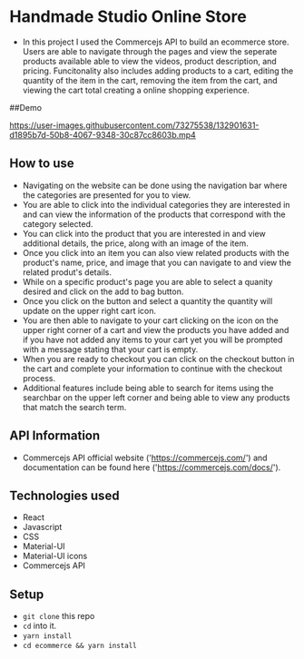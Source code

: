 # Handmade Studio Online Store

- In this project I used the Commercejs API to build an ecommerce store. Users are able to navigate through the pages and view the seperate products available able to view the videos, product description, and pricing. Funcitonality also includes adding products to a cart, editing the quantity of the item in the cart, removing the item from the cart, and viewing the cart total creating a online shopping experience.

##Demo

https://user-images.githubusercontent.com/73275538/132901631-d1895b7d-50b8-4067-9348-30c87cc8603b.mp4


## How to use

- Navigating on the website can be done using the navigation bar where the categories are presented for you to view. 
- You are able to click into the individual categories they are interested in and can view the information of the products that correspond with the category selected.
- You can click into the product that you are interested in and view additional details, the price, along with an image of the item.
- Once you click into an item you can also view related products with the product's name, price, and image that you can navigate to and view the related produt's details.
- While on a specific product's page you are able to select a quanity desired and click on the add to bag button.
- Once you click on the button and select a quantity the quantity will update on the upper right cart icon.
- You are then able to navigate to your cart clicking on the icon on the upper right corner of a cart and view the products you have added and if you have not added any items to your cart yet you will be prompted with a message stating that your cart is empty.
- When you are ready to checkout you can click on the checkout button in the cart and complete your information to continue with the checkout process.
- Additional features include being able to search for items using the searchbar on the upper left corner and being able to view any products that match the search term.

## API Information

- Commercejs API official website ('https://commercejs.com/') and documentation can be found here ('https://commercejs.com/docs/').

## Technologies used

- React
- Javascript
- CSS
- Material-UI 
- Material-UI icons
- Commercejs API

## Setup

- `git clone` this repo
- `cd` into it.
- `yarn install`
- `cd ecommerce && yarn install`

